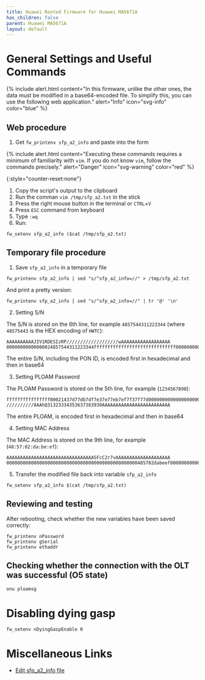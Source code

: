 ```yaml
---
title: Huawei Rooted Firmware for Huawei MA5671A
has_children: false
parent: Huawei MA5671A
layout: default
---
```


# General Settings and Useful Commands

{% include alert.html content="In this firmware, unlike the other ones, the data must be modified in a base64-encoded file. To simplify this, you can use the following web application." alert="Info" icon="svg-info" color="blue" %}

## Web procedure


1. Get `fw_printenv sfp_a2_info` and paste into the form

<div id="app">
    <vue-lantiq-eeprom type='eeprom-rooted-edit'></vue-lantiq-eeprom>
</div>
<script src="https://unpkg.com/vue@latest"></script>
<script src="https://cdn.jsdelivr.net/npm/vue3-sfc-loader"></script>
<script src="/assets/js/vue-eeprom.js"></script>

{% include alert.html content="Executing these commands requires a minimum of familiarity with `vim`. If you do not know `vim`, follow the commands precisely." alert="Danger" icon="svg-warning" color="red" %}

{:style="counter-reset:none"}
1. Copy the script's output to the clipboard 
1. Run the comman `vim /tmp/sfp_a2.txt` in the stick
1. Press the right mouse button in the terminal or `CTRL`+`V`
1. Press `ESC` command from keyboard
1. Type `:wq`
1. Run:

```shell
fw_setenv sfp_a2_info ($cat /tmp/sfp_a2.txt)
```

## Temporary file procedure

1. Save `sfp_a2_info` in a temporary file

```shell
fw_printenv sfp_a2_info | sed "s/^sfp_a2_info=//" > /tmp/sfp_a2.txt
```
And print a pretty version:
```shell
fw_printenv sfp_a2_info | sed "s/^sfp_a2_info=//" | tr '@' '\n'
```

2. Setting S/N

The S/N is stored on the 6th line, for example `4857544311223344` (where `48575443` is the HEX encoding of `HWTC`):
```
AAAAAAAAAAJIV1RDESIzRP///////////////////wAAAAAAAAAAAAAAAAAA
00000000000000024857544311223344ffffffffffffffffffffffffffffff0000000000000000000000000000
```

The entire S/N, including the PON ID, is encoded first in hexadecimal and then in base64

3. Setting PLOAM Password

The PLOAM Password is stored on the 5th line, for example (`1234567890`):
```
ffffffffffffffff00021437d77db7df7e37e77eb7ef7f37f77d00000000000000000000000000000000000000
//////////8AAhQ31323334353637383930AAAAAAAAAAAAAAAAAAAAAAAAA
```

The entire PLOAM, is encoded first in hexadecimal and then in base64

4. Setting MAC Address

The MAC Address is stored on the 9th line, for example (`48:57:02:da:be:ef`):
```
AAAAAAAAAAAAAAAAAAAAAAAAAAAAAAAASFcC2r7vAAAAAAAAAAAAAAAAAAAA
000000000000000000000000000000000000000000000000485702dabeef000000000000000000000000000000
```

5. Transfer the modified file back into variable `sfp_a2_info`

```shell
fw_setenv sfp_a2_info $(cat /tmp/sfp_a2.txt)
```

## Reviewing and testing

After rebooting, check whether the new variables have been saved correctly:

```shell
fw_printenv nPassword
fw_printenv gSerial
fw_printenv ethaddr
```

## Checking whether the connection with the OLT was successful (O5 state)

```shell
onu ploamsg
```

# Disabling dying gasp

```shell
fw_setenv nDyingGaspEnable 0 
```

# Miscellaneous Links

- [Edit sfp_a2_info file](https://forum.openwrt.org/t/support-ma5671a-sfp-gpon/48042/25)
